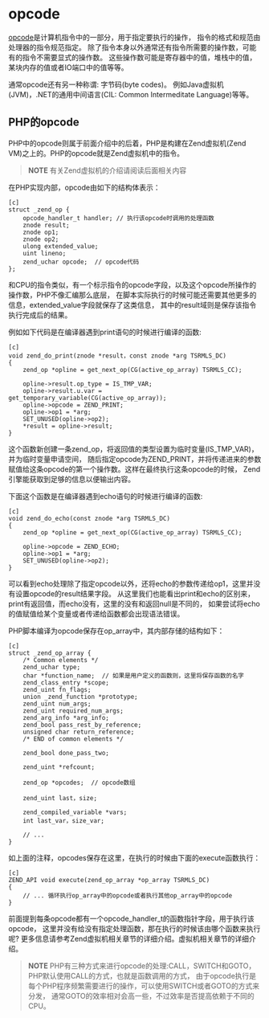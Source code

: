 # opcode

[opcode](http://en.wikipedia.org/wiki/Opcode)是计算机指令中的一部分，用于指定要执行的操作，
指令的格式和规范由处理器的指令规范指定。 除了指令本身以外通常还有指令所需要的操作数，可能有的指令不需要显式的操作数。
这些操作数可能是寄存器中的值，堆栈中的值，某块内存的值或者IO端口中的值等等。

通常opcode还有另一种称谓: 字节码(byte codes)。 例如Java虚拟机(JVM)，.NET的通用中间语言(CIL: Common Intermeditate Language)等等。


## PHP的opcode
PHP中的opcode则属于前面介绍中的后着，PHP是构建在Zend虚拟机(Zend VM)之上的。PHP的opcode就是Zend虚拟机中的指令。

>**NOTE**
>有关Zend虚拟机的介绍请阅读后面相关内容

在PHP实现内部，opcode由如下的结构体表示：

	[c]
	struct _zend_op {
		opcode_handler_t handler; // 执行该opcode时调用的处理函数
		znode result;
		znode op1;
		znode op2;
		ulong extended_value;
		uint lineno;
		zend_uchar opcode;  // opcode代码
	};

和CPU的指令类似，有一个标示指令的opcode字段，以及这个opcode所操作的操作数，PHP不像汇编那么底层，
在脚本实际执行的时候可能还需要其他更多的信息，extended_value字段就保存了这类信息，
其中的result域则是保存该指令执行完成后的结果。

例如如下代码是在编译器遇到print语句的时候进行编译的函数:

	[c]
	void zend_do_print(znode *result，const znode *arg TSRMLS_DC)
	{
		zend_op *opline = get_next_op(CG(active_op_array) TSRMLS_CC);

		opline->result.op_type = IS_TMP_VAR;
		opline->result.u.var = get_temporary_variable(CG(active_op_array));
		opline->opcode = ZEND_PRINT;
		opline->op1 = *arg;
		SET_UNUSED(opline->op2);
		*result = opline->result;
	}

这个函数新创建一条zend_op，将返回值的类型设置为临时变量(IS_TMP_VAR)，并为临时变量申请空间，
随后指定opcode为ZEND_PRINT，并将传递进来的参数赋值给这条opcode的第一个操作数。这样在最终执行这条opcode的时候，
Zend引擎能获取到足够的信息以便输出内容。

下面这个函数是在编译器遇到echo语句的时候进行编译的函数:

	[c]
	void zend_do_echo(const znode *arg TSRMLS_DC)
	{
		zend_op *opline = get_next_op(CG(active_op_array) TSRMLS_CC);

		opline->opcode = ZEND_ECHO;
		opline->op1 = *arg;
		SET_UNUSED(opline->op2);
	}   

可以看到echo处理除了指定opcode以外，还将echo的参数传递给op1，这里并没有设置opcode的result结果字段。
从这里我们也能看出print和echo的区别来，print有返回值，而echo没有，这里的没有和返回null是不同的，
如果尝试将echo的值赋值给某个变量或者传递给函数都会出现语法错误。

PHP脚本编译为opcode保存在op_array中，其内部存储的结构如下：

	[c]
	struct _zend_op_array {
		/* Common elements */
		zend_uchar type;
		char *function_name;  // 如果是用户定义的函数则，这里将保存函数的名字
		zend_class_entry *scope;
		zend_uint fn_flags;
		union _zend_function *prototype;
		zend_uint num_args;
		zend_uint required_num_args;
		zend_arg_info *arg_info;
		zend_bool pass_rest_by_reference;
		unsigned char return_reference;
		/* END of common elements */

		zend_bool done_pass_two;

		zend_uint *refcount;

		zend_op *opcodes;  // opcode数组

		zend_uint last，size;

		zend_compiled_variable *vars;
		int last_var，size_var;
		
		// ...
	}

如上面的注释，opcodes保存在这里，在执行的时候由下面的execute函数执行：

	[c]
	ZEND_API void execute(zend_op_array *op_array TSRMLS_DC)
	{
		// ... 循环执行op_array中的opcode或者执行其他op_array中的opcode
	}


前面提到每条opcode都有一个opcode_handler_t的函数指针字段，用于执行该opcode，
这里并没有给没有指定处理函数，那在执行的时候该由哪个函数来执行呢?
更多信息请参考Zend虚拟机相关章节的详细介绍。虚拟机相关章节的详细介绍。

>**NOTE**
>PHP有三种方式来进行opcode的处理:CALL，SWITCH和GOTO，PHP默认使用CALL的方式，也就是函数调用的方式，
>由于opcode执行是每个PHP程序频繁需要进行的操作，可以使用SWITCH或者GOTO的方式来分发，
>通常GOTO的效率相对会高一些，不过效率是否提高依赖于不同的CPU。
